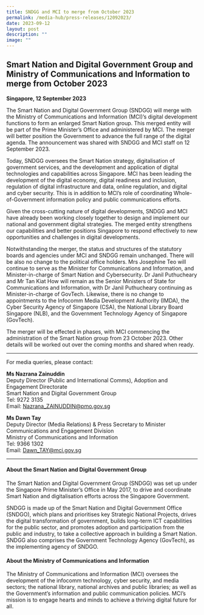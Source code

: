 ```yaml
---
title: SNDGG and MCI to merge from October 2023
permalink: /media-hub/press-releases/12092023/
date: 2023-09-12
layout: post
description: ""
image: ""
---
```

## Smart Nation and Digital Government Group and Ministry of Communications and Information to merge from October 2023

**Singapore, 12 September 2023**

The Smart Nation and Digital Government Group (SNDGG) will merge with the Ministry of Communications and Information (MCI)’s digital development functions to form an enlarged Smart Nation group. This merged entity will be part of the Prime Minister’s Office and administered by MCI. The merger will better position the Government to advance the full range of the digital agenda. The announcement was shared with SNDGG and MCI staff on 12 September 2023.

Today, SNDGG oversees the Smart Nation strategy, digitalisation of government services, and the development and application of digital technologies and capabilities across Singapore. MCI has been leading the development of the digital economy, digital readiness and inclusion, regulation of digital infrastructure and data, online regulation, and digital and cyber security. This is in addition to MCI’s role of coordinating Whole-of-Government information policy and public communications efforts.

Given the cross-cutting nature of digital developments, SNDGG and MCI have already been working closely together to design and implement our national and government digital strategies. The merged entity strengthens our capabilities and better positions Singapore to respond effectively to new opportunities and challenges in digital developments.

Notwithstanding the merger, the status and structures of the statutory boards and agencies under MCI and SNDGG remain unchanged. There will be also no change to the political office holders. Mrs Josephine Teo will continue to serve as the Minister for Communications and Information, and Minister-in-charge of Smart Nation and Cybersecurity. Dr Janil Puthucheary and Mr Tan Kiat How will remain as the Senior Ministers of State for Communications and Information, with Dr Janil Puthucheary continuing as Minister-in-charge of GovTech. Likewise, there is no change to appointments to the Infocomm Media Development Authority (IMDA), the Cyber Security Agency of Singapore (CSA), the National Library Board Singapore (NLB), and the Government Technology Agency of Singapore (GovTech).

The merger will be effected in phases, with MCI commencing the administration of the Smart Nation group from 23 October 2023. Other details will be worked out over the coming months and shared when ready.

----------

For media queries, please contact:

**Ms Nazrana Zainuddin**<br>
Deputy Director (Public and International Comms), Adoption and Engagement Directorate<br>
Smart Nation and Digital Government Group<br>
Tel: 9272 3135<br>
Email: Nazrana_ZAINUDDIN@pmo.gov.sg

**Ms Dawn Tay** <br>
Deputy Director (Media Relations) &amp; Press Secretary to Minister <br>
Communications and Engagement Division <br>
Ministry of Communications and Information <br>
Tel: 9366 1302 <br>
Email: Dawn_TAY@mci.gov.sg

----------

#### About the Smart Nation and Digital Government Group
The Smart Nation and Digital Government Group (SNDGG) was set up under the Singapore Prime Minister’s Office in May 2017, to drive and coordinate Smart Nation and digitalisation efforts across the Singapore Government.

SNDGG is made up of the Smart Nation and Digital Government Office (SNDGO), which plans and prioritises key Strategic National Projects, drives the digital transformation of government, builds long-term ICT capabilities for the public sector,
and promotes adoption and participation from the public and industry, to take a collective approach in building a Smart Nation. SNDGG also comprises the Government Technology Agency (GovTech), as the implementing agency of SNDGO.

#### About the Ministry of Communications and Information
The Ministry of Communications and Information (MCI) oversees the development of the infocomm technology, cyber security, and media sectors; the national library, national archives and public libraries; as well as the Government’s information and public communication policies. MCI’s mission is to engage hearts and minds to achieve a thriving digital future for all.